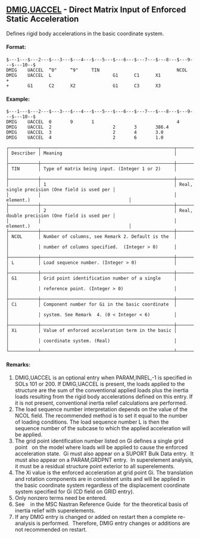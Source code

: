 ## [DMIG,UACCEL](https://help.hexagonmi.com/bundle/MSC_Nastran_2022.4/page/Nastran_Combined_Book/qrg/bulkde/TOC.DMIG.UACCEL.xhtml) - Direct Matrix Input of Enforced Static Acceleration

Defines rigid body accelerations in the basic coordinate system.

#### Format:

```nastran
$---1---$---2---$---3---$---4---$---5---$---6---$---7---$---8---$---9---$---10--$
DMIG    UACCEL  “0"     “9"     TIN                             NCOL
DMIG    UACCEL  L                       G1      C1      X1              +
+       G1      C2      X2              G1      C3      X3          
```

#### Example:

```nastran
$---1---$---2---$---3---$---4---$---5---$---6---$---7---$---8---$---9---$---10--$
DMIG    UACCEL  0       9       1                               4
DMIG    UACCEL  2                       2       3       386.4    
DMIG    UACCEL  3                       2       4       3.0      
DMIG    UACCEL  4                       2       6       1.0      
```

```text
┌───────────┬──────────────────────────────────────────────────┬───────────────────────────────────────────────┐
│ Describer │ Meaning                                          │                                               │
├───────────┼──────────────────────────────────────────────────┼───────────────────────────────────────────────┤
│ TIN       │ Type of matrix being input. (Integer 1 or 2)     │                                               │
├───────────┼──────────────────────────────────────────────────┼───────────────────────────────────────────────┤
│           │ 1                                                │ Real, single precision (One field is used per │
│           │                                                  │ element.)                                     │
├───────────┼──────────────────────────────────────────────────┼───────────────────────────────────────────────┤
│           │ 2                                                │ Real, double precision (One field is used per │
│           │                                                  │ element.)                                     │
├───────────┼──────────────────────────────────────────────────┼───────────────────────────────────────────────┤
│ NCOL      │ Number of columns, see Remark 2. Default is the  │                                               │
│           │ number of columns specified.  (Integer > 0)      │                                               │
├───────────┼──────────────────────────────────────────────────┼───────────────────────────────────────────────┤
│ L         │ Load sequence number. (Integer > 0)              │                                               │
├───────────┼──────────────────────────────────────────────────┼───────────────────────────────────────────────┤
│ G1        │ Grid point identification number of a single     │                                               │
│           │ reference point. (Integer > 0)                   │                                               │
├───────────┼──────────────────────────────────────────────────┼───────────────────────────────────────────────┤
│ Ci        │ Component number for Gi in the basic coordinate  │                                               │
│           │ system. See Remark  4. (0 < Integer < 6)         │                                               │
├───────────┼──────────────────────────────────────────────────┼───────────────────────────────────────────────┤
│ Xi        │ Value of enforced acceleration term in the basic │                                               │
│           │ coordinate system. (Real)                        │                                               │
└───────────┴──────────────────────────────────────────────────┴───────────────────────────────────────────────┘
```

#### Remarks:

1. DMIG,UACCEL is an optional entry when PARAM,INREL,-1 is specified in SOLs 101 or 200. If DMIG,UACCEL is present, the loads applied to the structure are the sum of the conventional applied loads plus the inertia loads resulting from the rigid body accelerations defined on this entry. If it is not present, conventional inertia relief calculations are performed.
2. The load sequence number interpretation depends on the value of the NCOL field. The recommended method is to set it equal to the number of loading conditions. The load sequence number L is then the sequence number of the subcase to which the applied acceleration will be applied.
3. The grid point identification number listed on Gi defines a single grid point   on the model where loads will be applied to cause the enforced acceleration state.  Gi must also appear on a SUPORT Bulk Data entry.  It must also appear on a PARAM,GRDPNT entry.  In superelement analysis, it must be a residual structure point exterior to all superelements.
4. The Xi value is the enforced acceleration at grid point Gi. The translation and rotation components are in consistent units and will be applied in the basic coordinate system regardless of the displacement coordinate system specified for Gi (CD field on GRID entry).
5. Only nonzero terms need be entered.
6. See    in  the MSC Nastran Reference Guide  for the theoretical basis of inertia relief with superelements.
7. If any DMIG entry is changed or added on restart then a complete re-analysis is performed.  Therefore, DMIG entry changes or additions are not recommended on restart.
